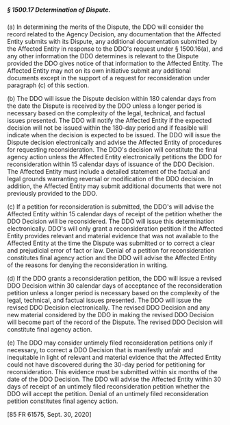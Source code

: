 ##### § 1500.17 Determination of Dispute. #####

(a) In determining the merits of the Dispute, the DDO will consider the record related to the Agency Decision, any documentation that the Affected Entity submits with its Dispute, any additional documentation submitted by the Affected Entity in response to the DDO's request under § 1500.16(a), and any other information the DDO determines is relevant to the Dispute provided the DDO gives notice of that information to the Affected Entity. The Affected Entity may not on its own initiative submit any additional documents except in the support of a request for reconsideration under paragraph (c) of this section.

(b) The DDO will issue the Dispute decision within 180 calendar days from the date the Dispute is received by the DDO unless a longer period is necessary based on the complexity of the legal, technical, and factual issues presented. The DDO will notify the Affected Entity if the expected decision will not be issued within the 180-day period and if feasible will indicate when the decision is expected to be issued. The DDO will issue the Dispute decision electronically and advise the Affected Entity of procedures for requesting reconsideration. The DDO's decision will constitute the final agency action unless the Affected Entity electronically petitions the DDO for reconsideration within 15 calendar days of issuance of the DDO Decision. The Affected Entity must include a detailed statement of the factual and legal grounds warranting reversal or modification of the DDO decision. In addition, the Affected Entity may submit additional documents that were not previously provided to the DDO.

(c) If a petition for reconsideration is submitted, the DDO's will advise the Affected Entity within 15 calendar days of receipt of the petition whether the DDO Decision will be reconsidered. The DDO will issue this determination electronically. DDO's will only grant a reconsideration petition if the Affected Entity provides relevant and material evidence that was not available to the Affected Entity at the time the Dispute was submitted or to correct a clear and prejudicial error of fact or law. Denial of a petition for reconsideration constitutes final agency action and the DDO will advise the Affected Entity of the reasons for denying the reconsideration in writing.

(d) If the DDO grants a reconsideration petition, the DDO will issue a revised DDO Decision within 30 calendar days of acceptance of the reconsideration petition unless a longer period is necessary based on the complexity of the legal, technical, and factual issues presented. The DDO will issue the revised DDO Decision electronically. The revised DDO Decision and any new material considered by the DDO in making the revised DDO Decision will become part of the record of the Dispute. The revised DDO Decision will constitute final agency action.

(e) The DDO may consider untimely filed reconsideration petitions only if necessary, to correct a DDO Decision that is manifestly unfair and inequitable in light of relevant and material evidence that the Affected Entity could not have discovered during the 30-day period for petitioning for reconsideration. This evidence must be submitted within six months of the date of the DDO Decision. The DDO will advise the Affected Entity within 30 days of receipt of an untimely filed reconsideration petition whether the DDO will accept the petition. Denial of an untimely filed reconsideration petition constitutes final agency action.

[85 FR 61575, Sept. 30, 2020]